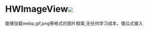 
# HWImageView[![](https://jitpack.io/v/LiuZhiPeng1214/HWImageView.svg)](https://jitpack.io/#LiuZhiPeng1214/HWImageView)
能够加载webp,gif,png等格式的图片框架,无任何学习成本，傻瓜式接入

